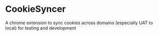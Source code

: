 # CookieSyncer
A chrome extension to sync cookies across domains (especially UAT to local) for testing and development
